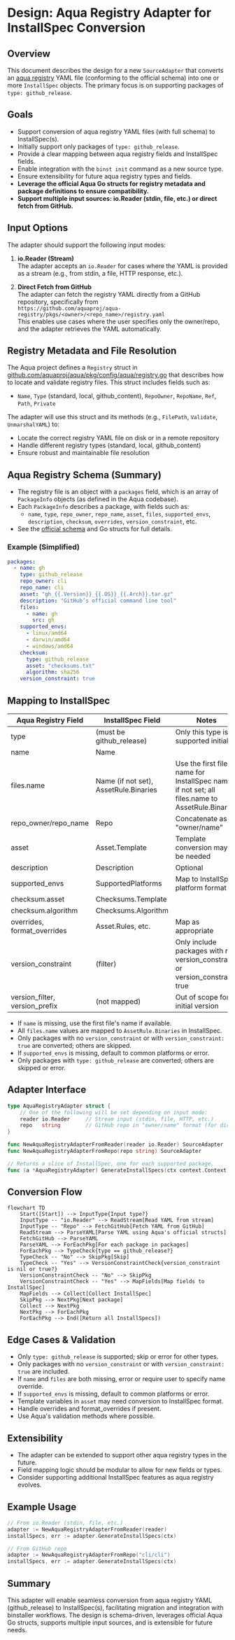 # Design: Aqua Registry Adapter for InstallSpec Conversion

## Overview

This document describes the design for a new `SourceAdapter` that converts an [aqua registry](https://github.com/aquaproj/aqua-registry) YAML file (conforming to the official schema) into one or more `InstallSpec` objects. The primary focus is on supporting packages of `type: github_release`.

## Goals

- Support conversion of aqua registry YAML files (with full schema) to InstallSpec(s).
- Initially support only packages of `type: github_release`.
- Provide a clear mapping between aqua registry fields and InstallSpec fields.
- Enable integration with the `binst init` command as a new source type.
- Ensure extensibility for future aqua registry types and fields.
- **Leverage the official Aqua Go structs for registry metadata and package definitions to ensure compatibility.**
- **Support multiple input sources: io.Reader (stdin, file, etc.) or direct fetch from GitHub.**

## Input Options

The adapter should support the following input modes:

1. **io.Reader (Stream)**  
   The adapter accepts an `io.Reader` for cases where the YAML is provided as a stream (e.g., from stdin, a file, HTTP response, etc.).

2. **Direct Fetch from GitHub**  
   The adapter can fetch the registry YAML directly from a GitHub repository, specifically from  
   `https://github.com/aquaproj/aqua-registry/pkgs/<owner>/<repo_name>/registry.yaml`  
   This enables use cases where the user specifies only the owner/repo, and the adapter retrieves the YAML automatically.

## Registry Metadata and File Resolution

The Aqua project defines a `Registry` struct in [github.com/aquaproj/aqua/pkg/config/aqua/registry.go](https://github.com/aquaproj/aqua/blob/main/pkg/config/aqua/registry.go) that describes how to locate and validate registry files. This struct includes fields such as:

- `Name`, `Type` (standard, local, github_content), `RepoOwner`, `RepoName`, `Ref`, `Path`, `Private`

The adapter will use this struct and its methods (e.g., `FilePath`, `Validate`, `UnmarshalYAML`) to:
- Locate the correct registry YAML file on disk or in a remote repository
- Handle different registry types (standard, local, github_content)
- Ensure robust and maintainable file resolution

## Aqua Registry Schema (Summary)

- The registry file is an object with a `packages` field, which is an array of `PackageInfo` objects (as defined in the Aqua codebase).
- Each `PackageInfo` describes a package, with fields such as:
  - `name`, `type`, `repo_owner`, `repo_name`, `asset`, `files`, `supported_envs`, `description`, `checksum`, `overrides`, `version_constraint`, etc.
- See the [official schema](https://github.com/aquaproj/aqua/blob/main/pkg/config/registry/config_schema.json) and Go structs for full details.

### Example (Simplified)

```yaml
packages:
  - name: gh
    type: github_release
    repo_owner: cli
    repo_name: cli
    asset: "gh_{{.Version}}_{{.OS}}_{{.Arch}}.tar.gz"
    description: "GitHub’s official command line tool"
    files:
      - name: gh
        src: gh
    supported_envs:
      - linux/amd64
      - darwin/amd64
      - windows/amd64
    checksum:
      type: github_release
      asset: "checksums.txt"
      algorithm: sha256
    version_constraint: true
```

## Mapping to InstallSpec

| Aqua Registry Field         | InstallSpec Field         | Notes                                 |
|----------------------------|--------------------------|---------------------------------------|
| type                       | (must be github_release) | Only this type is supported initially |
| name                       | Name                     |                                       |
| files.name                 | Name (if not set), AssetRule.Binaries | Use the first file's name for InstallSpec name if not set; all files.name to AssetRule.Binaries |
| repo_owner/repo_name       | Repo                     | Concatenate as "owner/name"           |
| asset                      | Asset.Template           | Template conversion may be needed     |
| description                | Description              | Optional                              |
| supported_envs             | SupportedPlatforms       | Map to InstallSpec platform format    |
| checksum.asset             | Checksums.Template       |                                       |
| checksum.algorithm         | Checksums.Algorithm      |                                       |
| overrides, format_overrides| Asset.Rules, etc.        | Map as appropriate                    |
| version_constraint         | (filter)                 | Only include packages with no version_constraint or version_constraint: true |
| version_filter, version_prefix | (not mapped)         | Out of scope for initial version      |

- If `name` is missing, use the first file's name if available.
- All `files.name` values are mapped to `AssetRule.Binaries` in InstallSpec.
- Only packages with no `version_constraint` or with `version_constraint: true` are converted; others are skipped.
- If `supported_envs` is missing, default to common platforms or error.
- Only packages with `type: github_release` are converted; others are skipped or error.

## Adapter Interface

```go
type AquaRegistryAdapter struct {
    // One of the following will be set depending on input mode:
    reader io.Reader     // Stream input (stdin, file, HTTP, etc.)
    repo   string        // GitHub repo in "owner/name" format (for direct fetch)
}

func NewAquaRegistryAdapterFromReader(reader io.Reader) SourceAdapter
func NewAquaRegistryAdapterFromRepo(repo string) SourceAdapter

// Returns a slice of InstallSpec, one for each supported package.
func (a *AquaRegistryAdapter) GenerateInstallSpecs(ctx context.Context) ([]*spec.InstallSpec, error)
```

## Conversion Flow

```mermaid
flowchart TD
    Start([Start]) --> InputType{Input type?}
    InputType -- "io.Reader" --> ReadStream[Read YAML from stream]
    InputType -- "Repo" --> FetchGitHub[Fetch YAML from GitHub]
    ReadStream --> ParseYAML[Parse YAML using Aqua's official structs]
    FetchGitHub --> ParseYAML
    ParseYAML --> ForEachPkg[For each package in packages]
    ForEachPkg --> TypeCheck{type == github_release?}
    TypeCheck -- "No" --> SkipPkg[Skip]
    TypeCheck -- "Yes" --> VersionConstraintCheck{version_constraint is nil or true?}
    VersionConstraintCheck -- "No" --> SkipPkg
    VersionConstraintCheck -- "Yes" --> MapFields[Map fields to InstallSpec]
    MapFields --> Collect[Collect InstallSpec]
    SkipPkg --> NextPkg[Next package]
    Collect --> NextPkg
    NextPkg --> ForEachPkg
    ForEachPkg --> End([Return all InstallSpecs])
```

## Edge Cases & Validation

- Only `type: github_release` is supported; skip or error for other types.
- Only packages with no `version_constraint` or with `version_constraint: true` are included.
- If `name` and `files` are both missing, error or require user to specify name override.
- If `supported_envs` is missing, default to common platforms or error.
- Template variables in `asset` may need conversion to InstallSpec format.
- Handle overrides and format_overrides if present.
- Use Aqua's validation methods where possible.

## Extensibility

- The adapter can be extended to support other aqua registry types in the future.
- Field mapping logic should be modular to allow for new fields or types.
- Consider supporting additional InstallSpec features as aqua registry evolves.

## Example Usage

```go
// From io.Reader (stdin, file, etc.)
adapter := NewAquaRegistryAdapterFromReader(reader)
installSpecs, err := adapter.GenerateInstallSpecs(ctx)

// From GitHub repo
adapter := NewAquaRegistryAdapterFromRepo("cli/cli")
installSpecs, err := adapter.GenerateInstallSpecs(ctx)
```

## Summary

This adapter will enable seamless conversion from aqua registry YAML (github_release) to InstallSpec(s), facilitating migration and integration with binstaller workflows. The design is schema-driven, leverages official Aqua Go structs, supports multiple input sources, and is extensible for future needs.
